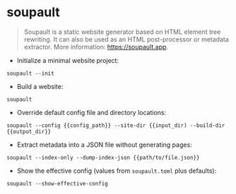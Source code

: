 # soupault

> Soupault is a static website generator based on HTML element tree rewriting.
> It can also be used as an HTML post-processor or metadata extractor.
> More information: <https://soupault.app>.

- Initialize a minimal website project:

`soupault --init`

- Build a website:

`soupault`

- Override default config file and directory locations:

`soupault --config {{config_path}} --site-dir {{input_dir) --build-dir {{output_dir}}`

- Extract metadata into a JSON file without generating pages:

`soupault --index-only --dump-index-json {{path/to/file.json}}`

- Show the effective config (values from `soupault.toml` plus defaults):

`soupault --show-effective-config`
